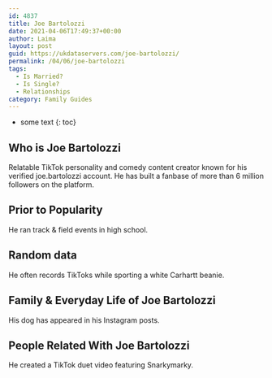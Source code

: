 ```yaml
---
id: 4837
title: Joe Bartolozzi
date: 2021-04-06T17:49:37+00:00
author: Laima
layout: post
guid: https://ukdataservers.com/joe-bartolozzi/
permalink: /04/06/joe-bartolozzi
tags:
  - Is Married?
  - Is Single?
  - Relationships
category: Family Guides
---
```


* some text
{: toc}


## Who is Joe Bartolozzi
                  
                  
                  
Relatable TikTok personality and comedy content creator known for his verified joe.bartolozzi account. He has built a fanbase of more than 6 million followers on the platform.
                  
              
            
              
            
                
                
                
## Prior to Popularity
                  
                  
                  
He ran track & field events in high school.
                  
              
            
              
            
                
                
                
## Random data
                  
                  
                  
He often records TikToks while sporting a white Carhartt beanie. 
                  
              
            
              
            
                
                
                
## Family & Everyday Life of Joe Bartolozzi
                  
                  
                  
His dog has appeared in his Instagram posts. 
                  
              
            
              
            
                
                
                
## People Related With Joe Bartolozzi
                  
                  
                  
He created a TikTok duet video featuring Snarkymarky. 
                  
              
            
              
            
                
              
            
              
              
            
            
              
            
          
          
          
